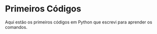 # Primeiros Códigos
Aqui estão os primeiros códigos em Python que escrevi para aprender os comandos.
